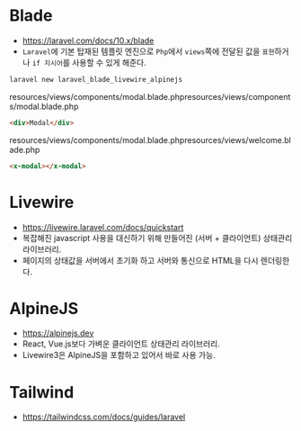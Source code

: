 # Blade
* https://laravel.com/docs/10.x/blade
* `Laravel`에 기본 탑재된 템플릿 엔진으로 `Php`에서 `views`쪽에 전달된 값을 `표현`하거나 `if 지시어`를 사용할 수 있게 해준다.
```sh
laravel new laravel_blade_livewire_alpinejs
```
resources/views/components/modal.blade.phpresources/views/components/modal.blade.php
```html
<div>Modal</div>
```

resources/views/components/modal.blade.phpresources/views/welcome.blade.php
```html
<x-modal></x-modal>
```

# Livewire
* https://livewire.laravel.com/docs/quickstart
* 복잡해진 javascript 사용을 대신하기 위해 만들어진 (서버 + 클라이언트) 상태관리 라이브러리.
* 페이지의 상태값을 서버에서 초기화 하고 서버와 통신으로 HTML을 다시 렌더링한다.

# AlpineJS
* https://alpinejs.dev
* React, Vue.js보다 가벼운 클라이언트 상태관리 라이브러리.
* Livewire3은 AlpineJS을 포함하고 있어서 바로 사용 가능.

# Tailwind
* https://tailwindcss.com/docs/guides/laravel
